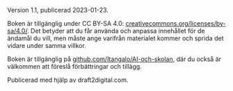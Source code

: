 Version 1.1, publicerad 2023-01-23.

Boken är tillgänglig under CC BY-SA 4.0: [creativecommons.org/licenses/by-sa/4.0/][1]. Det betyder att du får använda och anpassa innehållet för de ändamål du vill, men måste ange varifrån materialet kommer och sprida det vidare under samma villkor.

Boken är tillgänglig på [github.com/Itangalo/AI-och-skolan][2], där du också är välkommen att föreslå förbättringar och tillägg.

Publicerad med hjälp av draft2digital.com.

[1]:	https://creativecommons.org/licenses/by-sa/4.0/
[2]:	https://github.com/Itangalo/AI-och-skolan